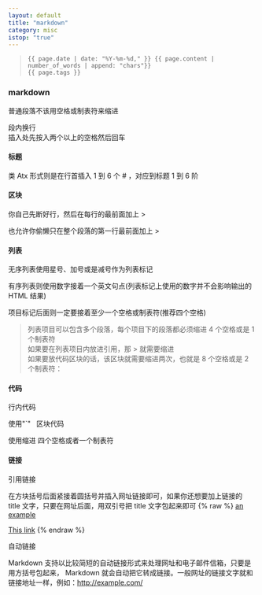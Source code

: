 ```yaml
---
layout: default
title: "markdown"
category: misc
istop: "true"
---
```


>     {{ page.date | date: "%Y-%m-%d," }} {{ page.content | number_of_words | append: "chars"}}
>     {{ page.tags }}

### markdown

普通段落不该用空格或制表符来缩进

段内换行  
插入处先按入两个以上的空格然后回车

#### 标题
 
 类 Atx 形式则是在行首插入 1 到 6 个 # ，对应到标题 1 到 6 阶
 
#### 区块
 
 你自己先断好行，然后在每行的最前面加上 > 
 
 也允许你偷懒只在整个段落的第一行最前面加上 >
 
#### 列表
 
 无序列表使用星号、加号或是减号作为列表标记
 
 有序列表则使用数字接着一个英文句点(列表标记上使用的数字并不会影响输出的 HTML 结果)
 
 项目标记后面则一定要接着至少一个空格或制表符(推荐四个空格)
 
 > 列表项目可以包含多个段落，每个项目下的段落都必须缩进 4 个空格或是 1 个制表符  
 > 如果要在列表项目内放进引用，那 > 就需要缩进  
 > 如果要放代码区块的话，该区块就需要缩进两次，也就是 8 个空格或是 2 个制表符：  

#### 代码
行内代码

使用"\`"
 
区块代码

使用缩进 四个空格或者一个制表符
 
#### 链接
引用链接

在方块括号后面紧接着圆括号并插入网址链接即可，如果你还想要加上链接的 title 文字，只要在网址后面，用双引号把 title 文字包起来即可
{% raw %}
[an example](http://example.com/ "Title")  

[This link](http://example.net/) 
{% endraw %}
 
自动链接

Markdown 支持以比较简短的自动链接形式来处理网址和电子邮件信箱，只要是用方括号包起来， Markdown 就会自动把它转成链接。一般网址的链接文字就和链接地址一样，例如：<http://example.com/>

